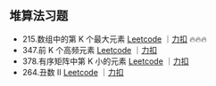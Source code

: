 ## 堆算法习题

- 215.数组中的第 K 个最大元素 [Leetcode](https://leetcode.com/problems/kth-largest-element-in-an-array/) ｜[力扣](https://leetcode.cn/problems/kth-largest-element-in-an-array/description/) 🔥🔥🔥
- 347.前 K 个高频元素 [Leetcode](https://leetcode.com/problems/top-k-frequent-elements/description/) ｜[力扣](https://leetcode.cn/problems/top-k-frequent-elements/description/)
- 378.有序矩阵中第 K 小的元素 [Leetcode](https://leetcode.com/problems/kth-smallest-element-in-a-sorted-matrix/description/) ｜[力扣](https://leetcode.cn/problems/kth-smallest-element-in-a-sorted-matrix/description/)
- 264.丑数 II [Leetcode](https://leetcode.com/problems/ugly-number-ii/description/) ｜[力扣](https://leetcode.cn/problems/ugly-number-ii/description/)
